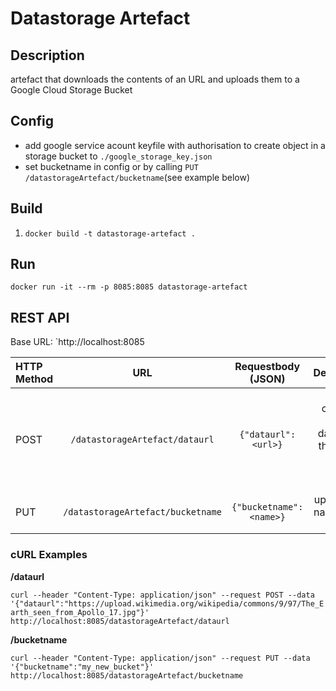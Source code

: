# Datastorage Artefact

## Description

artefact that downloads the contents of an URL and uploads them to a Google Cloud Storage Bucket

## Config

* add google service acount keyfile with authorisation to create object in a storage bucket to `./google_storage_key.json`
* set bucketname in config or by calling `PUT /datastorageArtefact/bucketname`(see example below)


## Build

1. `docker build -t datastorage-artefact .`

## Run
`docker run -it --rm -p 8085:8085 datastorage-artefact`

## REST API

Base URL: `http://localhost:8085

| HTTP Method | URL           | Requestbody (JSON)| Description|
|:------------- |:-------------:| :-----:| -----:|
| POST | `/datastorageArtefact/dataurl` | `{"dataurl":<url>}`| loads the content of the dataURL to the Google Cloud Storage Bucket 
| PUT | `/datastorageArtefact/bucketname` |   `{"bucketname":<name>}`| updates the name of the bucket

### cURL Examples
**/dataurl**

```curl --header "Content-Type: application/json" --request POST --data '{"dataurl":"https://upload.wikimedia.org/wikipedia/commons/9/97/The_Earth_seen_from_Apollo_17.jpg"}' http://localhost:8085/datastorageArtefact/dataurl```


**/bucketname**

```curl --header "Content-Type: application/json" --request PUT --data '{"bucketname":"my_new_bucket"}' http://localhost:8085/datastorageArtefact/bucketname```
